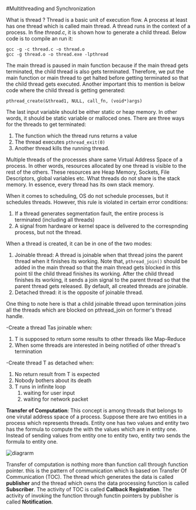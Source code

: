 #Multithreading and Synchronization

What is thread ? Thread is a basic unit of execution flow. A process at least has one thread which is called main thread.
A thread runs in the context of a process. In fine _thread.c_, it is shown how to generate a child thread. Below code is to
compile an run it:

```
gcc -g -c thread.c -o thread.o
gcc -g thread.o -o thread.exe -lpthread
```

The main thread is paused in main function because if the main thread gets terminated, the child thread is also gets terminated.
Therefore, we put the main function or main thread to get halted before getting terminated so that the child thread gets executed.
Another important this to mention is below code where the child thread is getting generated:
```
pthread_create(&thread1, NULL, call_fn, (void*)args)
```
The last input variable should be either static or heap memory. In other words, it should be static variable or malloced ones.
There are three ways for the threads to get terminated:
1. The function which the thread runs returns a value
2. The thread executes ```pthread_exit(0)```
3. Another thread kills the running thread.

Multiple threads of the processes share same Virtual Address Space of a process. In other words, resources allocated by one 
thread is visible to the rest of the others. These resources are Heap Memory, Sockets, File Descriptors, global variables etc.
What threads do not share is the stack memory. In essence, every thread has its own stack memory.

When it comes to scheduling, OS do not schedule processes, but it schedules threads. However, this rule is violated in certain
error conditions:
1. If a thread generates segmentation fault, the entire process is terminated (including all threads)
2. A signal from hardware or kernel space is delivered to the correspnding process, but not the thread.

When a thread is created, it can be in one of the two modes:
1. Joinable thread: A thread is joinable when that thread joins the parent thread when it finishes its working. Note that, 
```pthread_join()``` should be added in the main thread so that the main thread gets blocked in this point til the child thread
finishes its working. After the child thread finishes its working, it sends a join signal to the parent thread so that the parent
thread gets released. By default, all created threads are joinable.
2. Detached thread: it is the opposite of joinable thread.

One thing to note here is that a child joinable thread upon termination joins all the threads which are blocked on pthread_join on 
former's thread handle.

-Create a thread Tas joinable when:
1. T is supposed to return some results to other threads like Map-Reduce 
2. When some threads are interested in being notified of other thread's termination

-Create thread T as detached when:
1. No return result from T is expected
2. Nobody bothers about its death
3. T runs in infinite loop
   1. waiting for user input
   2. waiting for network packet

**Transfer of Computation**: This concept is among threads that belongs to one virutal address space of a process. Suppose 
there are two entities in a process which represents threads. Entity one has two values and entity two has the formula to compute
the with the values which are in entity one. Instead of sending values from entity one to entity two, entity two sends the formula
to entity one.

![diagrarm](pics/cmp.png)

Transfer of computation is nothing more than function call through function pointer. this is the pattern of communication 
which is based on Transfer Of Communication (TOC). The thread which generates the data is called **publisher** and the thread
which owns the data processing function is called **Subscriber**. The activity of TOC is called **Callback Registration**. The
activity of invoking the function through functin pointers by publisher is called **Notification**. 